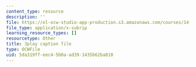```yaml
---
content_type: resource
description: ''
file: https://ol-ocw-studio-app-production.s3.amazonaws.com/courses/14-01sc-principles-of-microeconomics-fall-2011/5da319ffeec45b0aad391435b62ba810_Offa8tyTRQE.vtt
file_type: application/x-subrip
learning_resource_types: []
resourcetype: Other
title: 3play caption file
type: OCWFile
uid: 5da319ff-eec4-5b0a-ad39-1435b62ba810
---
```

